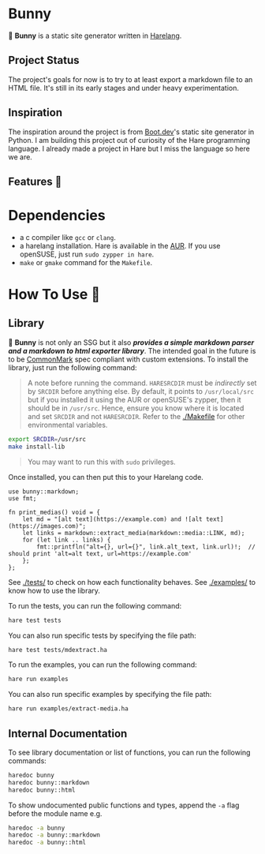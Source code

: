 # Bunny

🐇 **Bunny** is a static site generator written in [Harelang](https://harelang.org).

## Project Status

The project's goals for now is to try to at least export a markdown file to
an HTML file. It's still in its early stages and under heavy experimentation.

## Inspiration

The inspiration around the project is from [Boot.dev](https://boot.dev)'s
static site generator in Python. I am building this project out of curiosity of
the Hare programming language. I already made a project in Hare but I miss
the language so here we are.

## Features 🚧

# Dependencies

- a c compiler like `gcc` or `clang`.
- a harelang installation. Hare is available in the [AUR](https://aur.archlinux.org/packages/hare). If you use openSUSE, just run `sudo zypper in hare`.
- `make` or `gmake` command for the `Makefile`.

# How To Use 🚧

## Library

🐇 **Bunny** is not only an SSG but it also _**provides a simple markdown
parser and a markdown to html exporter library**_. The intended goal in the future is
to be [CommonMark](https://spec.commonmark.org/) spec compliant with custom
extensions. To install the library, just run the following command:

> A note before running the command. `HARESRCDIR` must be _indirectly_ set by `SRCDIR` before anything else.
> By default, it points to `/usr/local/src` but if you installed it using the AUR or openSUSE's zypper,
> then it should be in `/usr/src`. Hence, ensure you know where it is located and set `SRCDIR`
> and not `HARESRCDIR`. Refer to the [./Makefile](./Makefile) for other environmental variables.

```bash
export SRCDIR=/usr/src
make install-lib
```

> You may want to run this with `sudo` privileges.

Once installed, you can then put this to your Harelang code.

```hare
use bunny::markdown;
use fmt;

fn print_medias() void = {
	let md = "[alt text](https://example.com) and ![alt text](https://images.com)";
	let links = markdown::extract_media(markdown::media::LINK, md);
	for (let link .. links) {
		fmt::printfln("alt={}, url={}", link.alt_text, link.url)!;  // should print 'alt=alt text, url=https://example.com'
	};
};
```


See [./tests/](./tests/) to check on how each functionality behaves. See [./examples/](./examples/) to know how to use the library.

To run the tests, you can run the following command:

```bash
hare test tests
```

You can also run specific tests by specifying the file path:

```bash
hare test tests/mdextract.ha
```

To run the examples, you can run the following command:

```bash
hare run examples
```

You can also run specific examples by specifying the file path:

```bash
hare run examples/extract-media.ha
```

## Internal Documentation

To see library documentation or list of functions, you can run the following commands:

```bash
haredoc bunny
haredoc bunny::markdown
haredoc bunny::html
```

To show undocumented public functions and types, append the `-a` flag before the module name e.g.

```bash
haredoc -a bunny
haredoc -a bunny::markdown
haredoc -a bunny::html
```
